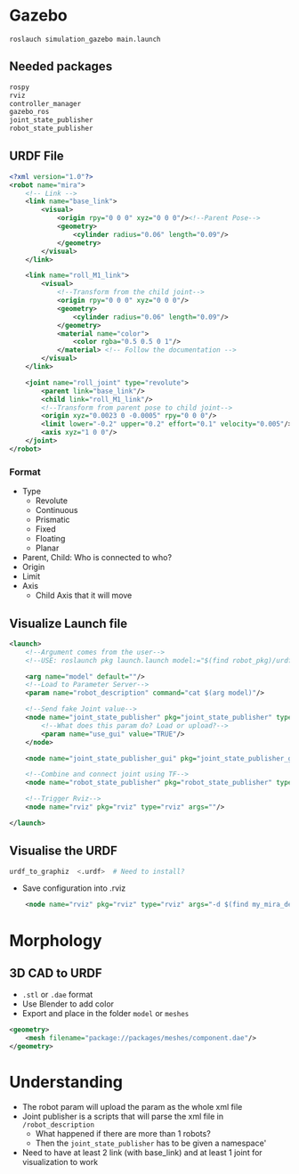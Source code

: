 # Gazebo
`roslauch simulation_gazebo main.launch`

## Needed packages
```bash
rospy
rviz
controller_manager
gazebo_ros
joint_state_publisher
robot_state_publisher
```
## URDF File
```xml
<?xml version="1.0"?>
<robot name="mira">
    <!-- Link -->
    <link name="base_link">
        <visual>
            <origin rpy="0 0 0" xyz="0 0 0"/><!--Parent Pose-->
            <geometry>
                <cylinder radius="0.06" length="0.09"/>
            </geometry>
        </visual>
    </link>

    <link name="roll_M1_link">
        <visual>
            <!--Transform from the child joint-->
            <origin rpy="0 0 0" xyz="0 0 0"/> 
            <geometry>
                <cylinder radius="0.06" length="0.09"/>
            </geometry>
            <material name="color">
                <color rgba="0.5 0.5 0 1"/>
            </material> <!-- Follow the documentation -->
        </visual>
    </link>

    <joint name="roll_joint" type="revolute">
        <parent link="base_link"/>
        <child link="roll_M1_link"/>
        <!--Transform from parent pose to child joint-->
        <origin xyz="0.0023 0 -0.0005" rpy="0 0 0"/>
        <limit lower="-0.2" upper="0.2" effort="0.1" velocity="0.005"/>
        <axis xyz="1 0 0"/>
    </joint>
</robot>

```

### Format
- Type
    - Revolute
    - Continuous
    - Prismatic
    - Fixed
    - Floating
    - Planar
- Parent, Child: Who is connected to who?
- Origin
- Limit
- Axis
    - Child Axis that it will move

## Visualize Launch file
```xml
<launch>
    <!--Argument comes from the user-->
    <!--USE: roslaunch pkg launch.launch model:="$(find robot_pkg)/urdf/myrobot.urdf"-->

    <arg name="model" default=""/>
    <!--Load to Parameter Server-->
    <param name="robot_description" command="cat $(arg model)"/>

    <!--Send fake Joint value-->
    <node name="joint_state_publisher" pkg="joint_state_publisher" type="joint_state_publisher">
        <!--What does this param do? Load or upload?-->
        <param name="use_gui" value="TRUE"/>
    </node>

    <node name="joint_state_publisher_gui" pkg="joint_state_publisher_gui" type="joint_state_publisher_gui"/>

    <!--Combine and connect joint using TF-->
    <node name="robot_state_publisher" pkg="robot_state_publisher" type="robot_state_publisher"/>

    <!--Trigger Rviz-->
    <node name="rviz" pkg="rviz" type="rviz" args=""/>

</launch>
```

## Visualise the URDF
```bash
urdf_to_graphiz  <.urdf>  # Need to install?
```

- Save configuration into .rviz

```xml
    <node name="rviz" pkg="rviz" type="rviz" args="-d $(find my_mira_description)/rviz_config/mira.rviz"/>
```


# Morphology 

## 3D CAD to URDF
- `.stl` or `.dae` format
- Use Blender to add color
- Export and place in the folder `model` or `meshes`
```xml
<geometry>
    <mesh filename="package://packages/meshes/component.dae"/>
</geometry>
```



# Understanding
- The robot param will upload the param as the whole xml file
- Joint publisher is a scripts that will parse the xml file in `/robot_description`
    - What happened if there are more than 1 robots?
    - Then the `joint_state_publisher` has to be given a namespace'
- Need to have at least 2 link (with base_link) and at least 1 joint for visualization to work
